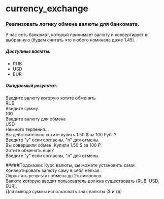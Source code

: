 # currency_exchange

### Реализовать логику обмена валюты для банкомата.

У нас есть банкомат, который принимает валюту и конвертирует в выбранную (будем считать что любого номинала даже 1.45).
##### Доступные валюты:
* RUB
* USD
* EUR

##### Ожидаемый результат:

Введите валюту которую хотите обменять<br/>
RUB<br/>
Введите сумму<br/>
100<br/>
Введите валюту для обмена<br/>
USD<br/>
Немного терпения...<br/>
Вы действительно хотите купить 1.50 $ за 100 Руб. ?<br/>
Введите "y" если согласны, "n" для отмены.<br/>
Вы совершили обмен: Купили 1.50 $ за 100 ₽.<br/>
Хотите обменять еще?<br/>
Введите "y" если согласны, "n" для отмены.<br/>

#####Подсказки:
Курс валюты, вы можете установить сами.<br/>
Конвертировать валюту саму в себя нельзя.<br/>
Округлять результат обмена до 2х символов.<br/>
Валюта которую вводит пользователь должна существовать (RUB, USD, EUR).<br/>
Для вывода суммы использовать знак валюты ($ и тд)<br/>